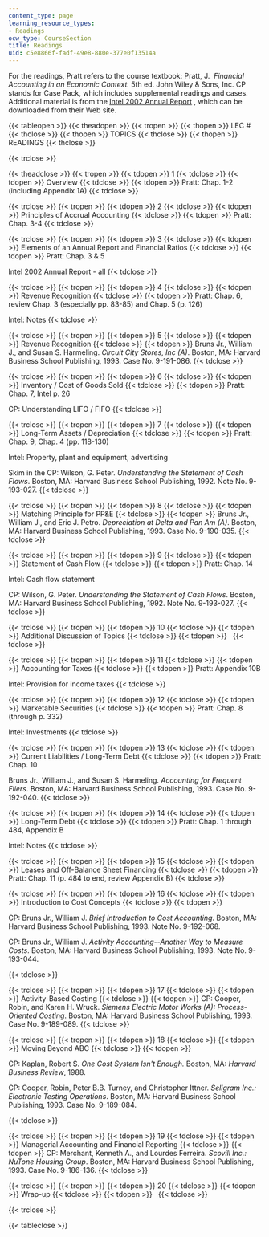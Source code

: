 ```yaml
---
content_type: page
learning_resource_types:
- Readings
ocw_type: CourseSection
title: Readings
uid: c5e8866f-fadf-49e8-880e-377e0f13514a
---
```


For the readings, Pratt refers to the course textbook: Pratt, J.  _Financial Accounting in an Economic Context._ 5th ed. John Wiley & Sons, Inc. CP stands for Case Pack, which includes supplemental readings and cases. Additional material is from the [Intel 2002 Annual Report](https://www.intel.cn/content/dam/doc/report/history-2002-annual-report.pdf) , which can be downloaded from their Web site.

{{< tableopen >}}
{{< theadopen >}}
{{< tropen >}}
{{< thopen >}}
LEC #
{{< thclose >}}
{{< thopen >}}
TOPICS
{{< thclose >}}
{{< thopen >}}
READINGS
{{< thclose >}}

{{< trclose >}}

{{< theadclose >}}
{{< tropen >}}
{{< tdopen >}}
1
{{< tdclose >}}
{{< tdopen >}}
Overview
{{< tdclose >}}
{{< tdopen >}}
Pratt: Chap. 1-2 (including Appendix 1A)
{{< tdclose >}}

{{< trclose >}}
{{< tropen >}}
{{< tdopen >}}
2
{{< tdclose >}}
{{< tdopen >}}
Principles of Accrual Accounting
{{< tdclose >}}
{{< tdopen >}}
Pratt: Chap. 3-4
{{< tdclose >}}

{{< trclose >}}
{{< tropen >}}
{{< tdopen >}}
3
{{< tdclose >}}
{{< tdopen >}}
Elements of an Annual Report and Financial Ratios
{{< tdclose >}}
{{< tdopen >}}
Pratt: Chap. 3 & 5  
  
Intel 2002 Annual Report - all
{{< tdclose >}}

{{< trclose >}}
{{< tropen >}}
{{< tdopen >}}
4
{{< tdclose >}}
{{< tdopen >}}
Revenue Recognition
{{< tdclose >}}
{{< tdopen >}}
Pratt: Chap. 6, review Chap. 3 (especially pp. 83-85) and Chap. 5 (p. 126)  
  
Intel: Notes
{{< tdclose >}}

{{< trclose >}}
{{< tropen >}}
{{< tdopen >}}
5
{{< tdclose >}}
{{< tdopen >}}
Revenue Recognition
{{< tdclose >}}
{{< tdopen >}}
Bruns Jr., William J., and Susan S. Harmeling. _Circuit City Stores, Inc (A)_. Boston, MA: Harvard Business School Publishing, 1993. Case No. 9-191-086.
{{< tdclose >}}

{{< trclose >}}
{{< tropen >}}
{{< tdopen >}}
6
{{< tdclose >}}
{{< tdopen >}}
Inventory / Cost of Goods Sold
{{< tdclose >}}
{{< tdopen >}}
Pratt: Chap. 7, Intel p. 26  
  
CP: Understanding LIFO / FIFO
{{< tdclose >}}

{{< trclose >}}
{{< tropen >}}
{{< tdopen >}}
7
{{< tdclose >}}
{{< tdopen >}}
Long-Term Assets / Depreciation
{{< tdclose >}}
{{< tdopen >}}
Pratt: Chap. 9, Chap. 4 (pp. 118-130)  
  
Intel: Property, plant and equipment, advertising  
  
Skim in the CP: Wilson, G. Peter. _Understanding the Statement of Cash Flows_. Boston, MA: Harvard Business School Publishing, 1992. Note No. 9-193-027.
{{< tdclose >}}

{{< trclose >}}
{{< tropen >}}
{{< tdopen >}}
8
{{< tdclose >}}
{{< tdopen >}}
Matching Principle for PP&E
{{< tdclose >}}
{{< tdopen >}}
Bruns Jr., William J., and Eric J. Petro. _Depreciation at Delta and Pan Am (A)_. Boston, MA: Harvard Business School Publishing, 1993. Case No. 9-190-035.
{{< tdclose >}}

{{< trclose >}}
{{< tropen >}}
{{< tdopen >}}
9
{{< tdclose >}}
{{< tdopen >}}
Statement of Cash Flow
{{< tdclose >}}
{{< tdopen >}}
Pratt: Chap. 14  
  
Intel: Cash flow statement  
  
CP: Wilson, G. Peter. _Understanding the Statement of Cash Flows_. Boston, MA: Harvard Business School Publishing, 1992. Note No. 9-193-027.
{{< tdclose >}}

{{< trclose >}}
{{< tropen >}}
{{< tdopen >}}
10
{{< tdclose >}}
{{< tdopen >}}
Additional Discussion of Topics
{{< tdclose >}}
{{< tdopen >}}
 
{{< tdclose >}}

{{< trclose >}}
{{< tropen >}}
{{< tdopen >}}
11
{{< tdclose >}}
{{< tdopen >}}
Accounting for Taxes
{{< tdclose >}}
{{< tdopen >}}
Pratt: Appendix 10B  
  
Intel: Provision for income taxes
{{< tdclose >}}

{{< trclose >}}
{{< tropen >}}
{{< tdopen >}}
12
{{< tdclose >}}
{{< tdopen >}}
Marketable Securities
{{< tdclose >}}
{{< tdopen >}}
Pratt: Chap. 8 (through p. 332)  
  
Intel: Investments
{{< tdclose >}}

{{< trclose >}}
{{< tropen >}}
{{< tdopen >}}
13
{{< tdclose >}}
{{< tdopen >}}
Current Liabilities / Long-Term Debt
{{< tdclose >}}
{{< tdopen >}}
Pratt: Chap. 10  
  
Bruns Jr., William J., and Susan S. Harmeling. _Accounting for Frequent Fliers_. Boston, MA: Harvard Business School Publishing, 1993. Case No. 9-192-040.
{{< tdclose >}}

{{< trclose >}}
{{< tropen >}}
{{< tdopen >}}
14
{{< tdclose >}}
{{< tdopen >}}
Long-Term Debt
{{< tdclose >}}
{{< tdopen >}}
Pratt: Chap. 1 through 484, Appendix B  
  
Intel: Notes
{{< tdclose >}}

{{< trclose >}}
{{< tropen >}}
{{< tdopen >}}
15
{{< tdclose >}}
{{< tdopen >}}
Leases and Off-Balance Sheet Financing
{{< tdclose >}}
{{< tdopen >}}
Pratt: Chap. 11 (p. 484 to end, review Appendix B)
{{< tdclose >}}

{{< trclose >}}
{{< tropen >}}
{{< tdopen >}}
16
{{< tdclose >}}
{{< tdopen >}}
Introduction to Cost Concepts
{{< tdclose >}}
{{< tdopen >}}


CP: Bruns Jr., William J. _Brief Introduction to Cost Accounting_. Boston, MA: Harvard Business School Publishing, 1993. Note No. 9-192-068.

CP: Bruns Jr., William J. _Activity Accounting--Another Way to Measure Costs_. Boston, MA: Harvard Business School Publishing, 1993. Note No. 9-193-044.


{{< tdclose >}}

{{< trclose >}}
{{< tropen >}}
{{< tdopen >}}
17
{{< tdclose >}}
{{< tdopen >}}
Activity-Based Costing
{{< tdclose >}}
{{< tdopen >}}
CP: Cooper, Robin, and Karen H. Wruck. _Siemens Electric Motor Works (A): Process-Oriented Costing_. Boston, MA: Harvard Business School Publishing, 1993. Case No. 9-189-089.
{{< tdclose >}}

{{< trclose >}}
{{< tropen >}}
{{< tdopen >}}
18
{{< tdclose >}}
{{< tdopen >}}
Moving Beyond ABC
{{< tdclose >}}
{{< tdopen >}}


CP: Kaplan, Robert S. _One Cost System Isn't Enough._ Boston, MA: _Harvard Business Review_, 1988.

CP: Cooper, Robin, Peter B.B. Turney, and Christopher Ittner. _Seligram Inc.: Electronic Testing Operations_. Boston, MA: Harvard Business School Publishing, 1993. Case No. 9-189-084.


{{< tdclose >}}

{{< trclose >}}
{{< tropen >}}
{{< tdopen >}}
19
{{< tdclose >}}
{{< tdopen >}}
Managerial Accounting and Financial Reporting
{{< tdclose >}}
{{< tdopen >}}
CP: Merchant, Kenneth A., and Lourdes Ferreira. _Scovill Inc.: NuTone Housing Group_. Boston, MA: Harvard Business School Publishing, 1993. Case No. 9-186-136.
{{< tdclose >}}

{{< trclose >}}
{{< tropen >}}
{{< tdopen >}}
20
{{< tdclose >}}
{{< tdopen >}}
Wrap-up
{{< tdclose >}}
{{< tdopen >}}
 
{{< tdclose >}}

{{< trclose >}}

{{< tableclose >}}